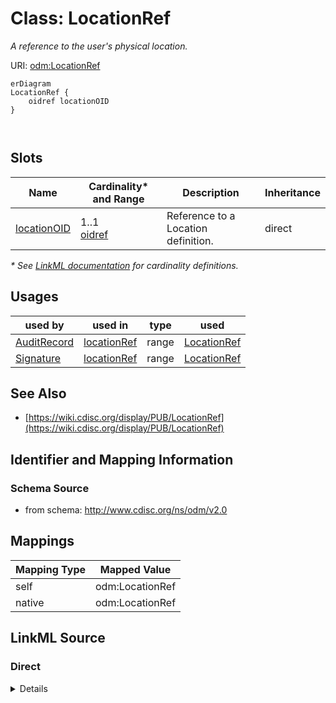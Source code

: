 # Class: LocationRef

_A reference to the user's physical location._




URI: [odm:LocationRef](http://www.cdisc.org/ns/odm/v2.0/LocationRef)


```mermaid
erDiagram
LocationRef {
    oidref locationOID  
}



```



<!-- no inheritance hierarchy -->


## Slots

| Name | Cardinality* and Range | Description | Inheritance |
| ---  | --- | --- | --- |
| [locationOID](locationOID.md) | 1..1 <br/> [oidref](oidref.md) | Reference to a Location definition. | direct |

_* See [LinkML documentation](https://linkml.io/linkml/schemas/slots.html#slot-cardinality) for cardinality definitions._




## Usages

| used by | used in | type | used |
| ---  | --- | --- | --- |
| [AuditRecord](AuditRecord.md) | [locationRef](locationRef.md) | range | [LocationRef](LocationRef.md) |
| [Signature](Signature.md) | [locationRef](locationRef.md) | range | [LocationRef](LocationRef.md) |






## See Also

* [https://wiki.cdisc.org/display/PUB/LocationRef](https://wiki.cdisc.org/display/PUB/LocationRef)

## Identifier and Mapping Information







### Schema Source


* from schema: http://www.cdisc.org/ns/odm/v2.0





## Mappings

| Mapping Type | Mapped Value |
| ---  | ---  |
| self | odm:LocationRef |
| native | odm:LocationRef |





## LinkML Source

<!-- TODO: investigate https://stackoverflow.com/questions/37606292/how-to-create-tabbed-code-blocks-in-mkdocs-or-sphinx -->

### Direct

<details>
```yaml
name: LocationRef
description: A reference to the user's physical location.
from_schema: http://www.cdisc.org/ns/odm/v2.0
see_also:
- https://wiki.cdisc.org/display/PUB/LocationRef
rank: 1000
slots:
- locationOID
slot_usage:
  locationOID:
    name: locationOID
    description: Reference to a Location definition.
    comments:
    - 'Required

      range: oidref

      Must match the OID for an AdminData/Location element and the LocationOID for
      the UserRef element contained within the AuditRecord or Signature.'
    domain_of:
    - User
    - Organization
    - SiteRef
    - LocationRef
    range: oidref
    required: true
class_uri: odm:LocationRef

```
</details>

### Induced

<details>
```yaml
name: LocationRef
description: A reference to the user's physical location.
from_schema: http://www.cdisc.org/ns/odm/v2.0
see_also:
- https://wiki.cdisc.org/display/PUB/LocationRef
rank: 1000
slot_usage:
  locationOID:
    name: locationOID
    description: Reference to a Location definition.
    comments:
    - 'Required

      range: oidref

      Must match the OID for an AdminData/Location element and the LocationOID for
      the UserRef element contained within the AuditRecord or Signature.'
    domain_of:
    - User
    - Organization
    - SiteRef
    - LocationRef
    range: oidref
    required: true
attributes:
  locationOID:
    name: locationOID
    description: Reference to a Location definition.
    comments:
    - 'Required

      range: oidref

      Must match the OID for an AdminData/Location element and the LocationOID for
      the UserRef element contained within the AuditRecord or Signature.'
    from_schema: http://www.cdisc.org/ns/odm/v2.0
    rank: 1000
    alias: locationOID
    owner: LocationRef
    domain_of:
    - User
    - Organization
    - SiteRef
    - LocationRef
    range: oidref
    required: true
class_uri: odm:LocationRef

```
</details>